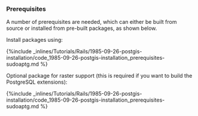 <!-- usedin: [ _rails/Tutorials] - post: -->


### Prerequisites
A number of prerequisites are needed, which can either be built from source or installed from pre-built packages, as shown below.

Install packages using:



{%include _inlines/Tutorials/Rails/1985-09-26-postgis-installation/code_1985-09-26-postgis-installation_prerequisites-sudoaptg.md %}




Optional package for raster support (this is required if you want to build the PostgreSQL extensions):



{%include _inlines/Tutorials/Rails/1985-09-26-postgis-installation/code_1985-09-26-postgis-installation_prerequisites-sudoaptg.md %}




